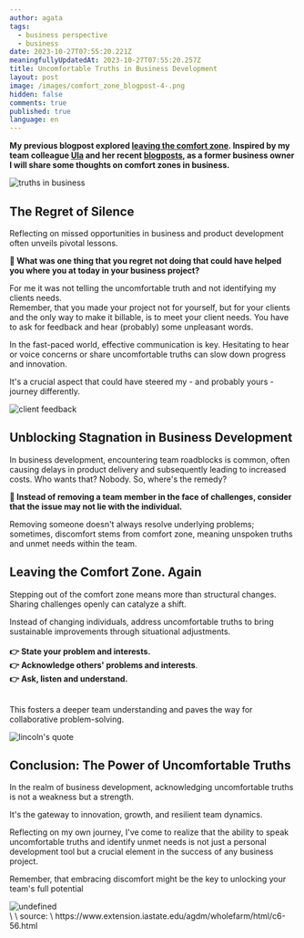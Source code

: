 ```yaml
---
author: agata
tags:
  - business perspective
  - business
date: 2023-10-27T07:55:20.221Z
meaningfullyUpdatedAt: 2023-10-27T07:55:20.257Z
title: Uncomfortable Truths in Business Development
layout: post
image: /images/comfort_zone_blogpost-4-.png
hidden: false
comments: true
published: true
language: en
---
```

**My previous blogpost explored [leaving the comfort zone](/blog/stepping-out-of-your-comfort-zone/). Inspired by my team colleague [Ula](https://brightinventions.pl/about-us/ula/) and her recent [blogposts](/blog/4-interpersonal-skills-that-can-save-your-software-team-time-and-money/), as a former business owner I will share some thoughts on comfort zones in business.** 

<div class="image"><img src="/images/comfort_zone_blogpost-4-.png" alt="truths in business" title="truths in business"  /> </div>

## **The Regret of Silence**

Reflecting on missed opportunities in business and product development often unveils pivotal lessons. 

**🧐 What was one thing that you regret not doing that could have helped you where you at today in your business project?**

For me it was not telling the uncomfortable truth and not identifying my clients needs. \
Remember, that you made your project not for yourself, but for your clients and the only way to make it billable, is to meet your client needs. You have to ask for feedback and hear (probably) some unpleasant words.

In the fast-paced world, effective communication is key. Hesitating to hear or voice concerns or share uncomfortable truths can slow down progress and innovation. 

It's a crucial aspect that could have steered my - and probably yours - journey differently.

<div class="image"><img src="/images/7e0c1ff5-a2b1-42e1-babd-d119cb313565.webp" alt="client feedback" title="feedback"  /> </div>

## **Unblocking Stagnation in Business Development**

In business development, encountering team roadblocks is common, often causing delays in product delivery and subsequently leading to increased costs. Who wants that? Nobody. So, where's the remedy?

**🚨 Instead of removing a team member in the face of challenges, consider that the issue may not lie with the individual.** 

Removing someone doesn't always resolve underlying problems; sometimes, discomfort stems from comfort zone, meaning unspoken truths and unmet needs within the team.

## **Leaving the Comfort Zone. Again**

Stepping out of the comfort zone means more than structural changes. Sharing challenges openly can catalyze a shift. 

Instead of changing individuals, address uncomfortable truths to bring sustainable improvements through situational adjustments. \
\
**👉 State your problem and interests.** \
**👉 Acknowledge others' problems and interests**. \
**👉 Ask, listen and understand.**

\
This fosters a deeper team understanding and paves the way for collaborative problem-solving.

<div class="image"><img src="/images/teamwork-quotes-abraham-lincoln.png" alt="lincoln's quote" title="lincoln's quote"  /> </div>

## **Conclusion: The Power of Uncomfortable Truths**

In the realm of business development, acknowledging uncomfortable truths is not a weakness but a strength. 

It's the gateway to innovation, growth, and resilient team dynamics. 

Reflecting on my own journey, I've come to realize that the ability to speak uncomfortable truths and identify unmet needs is not just a personal development tool but a crucial element in the success of any business project.

Remember, that embracing discomfort might be the key to unlocking your team's full potential

<div class="image"><img src="/images/73v1na.jpg" alt="undefined" title="undefined"  /> </div>\
\
source: \
https://www.extension.iastate.edu/agdm/wholefarm/html/c6-56.html